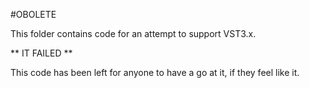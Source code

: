 #OBOLETE

This folder contains code for an attempt to support VST3.x.

** IT FAILED **

This code has been left for anyone to have a go at it, if they feel like it.
